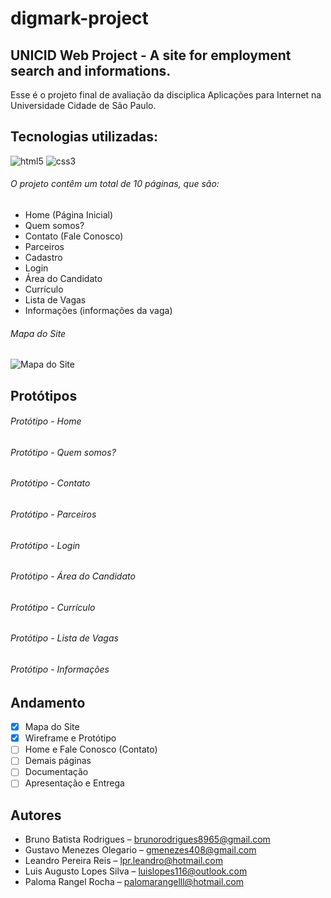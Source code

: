 # digmark-project

## UNICID Web Project - A site for employment search and informations. 

Esse é o projeto final de avaliação da disciplica Aplicações para Internet na Universidade Cidade de São Paulo.

## Tecnologias utilizadas:

![html5](https://cdn0.iconfinder.com/data/icons/HTML5/256/HTML_Badge.png)
![css3](https://cdn1.iconfinder.com/data/icons/logotypes/32/badge-css-3-256.png)

###### O projeto contêm um total de 10 páginas, que são:

- Home (Página Inicial)
- Quem somos?
- Contato (Fale Conosco)
- Parceiros
- Cadastro
- Login
- Área do Candidato
- Currículo
- Lista de Vagas
- Informações (informações da vaga)

###### Mapa do Site
![Mapa do Site](https://i.imgur.com/IeYgJ91.png)

## Protótipos 

###### Protótipo - Home 

###### Protótipo - Quem somos?

###### Protótipo - Contato

###### Protótipo - Parceiros

###### Protótipo - Login

###### Protótipo - Área do Candidato 

###### Protótipo - Currículo

###### Protótipo - Lista de Vagas

###### Protótipo - Informações 

## Andamento

- [x] Mapa do Site
- [x] Wireframe e Protótipo
- [ ] Home e Fale Conosco (Contato)
- [ ] Demais páginas 
- [ ] Documentação
- [ ] Apresentação e Entrega 

## Autores

- Bruno Batista Rodrigues – brunorodrigues8965@gmail.com
- Gustavo Menezes Olegario – gmenezes408@gmail.com
- Leandro Pereira Reis – lpr.leandro@hotmail.com
- Luis Augusto Lopes Silva – luislopes116@outlook.com
- Paloma Rangel Rocha – palomarangelll@hotmail.com


